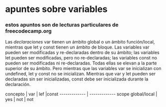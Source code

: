 # apuntes sobre variables
### estos apuntos son de lecturas particulares de freecodecamp.org
Las *declaraciones* var tienen un ámbito global o un ámbito función/local, mientras que let y const tienen un ámbito de bloque.
Las variables var pueden ser modificadas y re-declaradas dentro de su ámbito; las variables let pueden ser modificadas, pero no re-declaradas; las variables const no pueden ser modificadas ni re-declaradas.
Todas ellas se elevan a la parte superior de su ámbito. Pero mientras que las variables var se inicializan con undefined, let y const no se inicializan.
Mientras que var y let pueden ser declaradas sin ser inicializadas, const debe ser inicializada durante la declaración.

concepto  | var | lef |const
------------- | -------------
scope global/local  | yes | not | not
